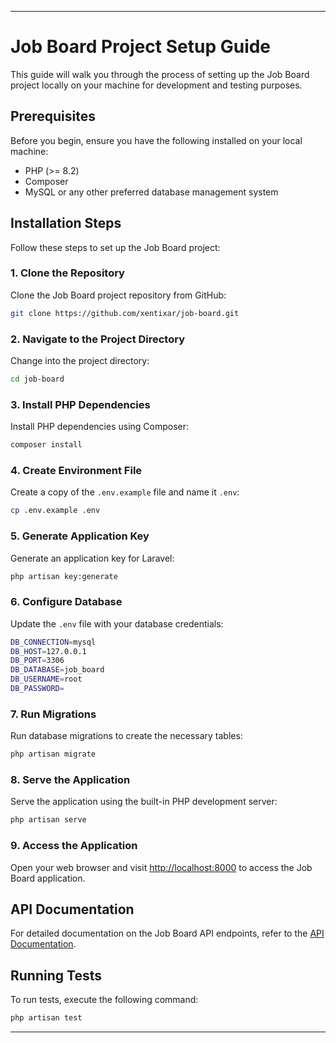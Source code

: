 
---

# Job Board Project Setup Guide

This guide will walk you through the process of setting up the Job Board project locally on your machine for development and testing purposes.

## Prerequisites

Before you begin, ensure you have the following installed on your local machine:

- PHP (>= 8.2)
- Composer
- MySQL or any other preferred database management system

## Installation Steps

Follow these steps to set up the Job Board project:

### 1. Clone the Repository

Clone the Job Board project repository from GitHub:

```bash
git clone https://github.com/xentixar/job-board.git
```

### 2. Navigate to the Project Directory

Change into the project directory:

```bash
cd job-board
```

### 3. Install PHP Dependencies

Install PHP dependencies using Composer:

```bash
composer install
```

### 4. Create Environment File

Create a copy of the `.env.example` file and name it `.env`:

```bash
cp .env.example .env
```

### 5. Generate Application Key

Generate an application key for Laravel:

```bash
php artisan key:generate
```

### 6. Configure Database

Update the `.env` file with your database credentials:

```bash
DB_CONNECTION=mysql
DB_HOST=127.0.0.1
DB_PORT=3306
DB_DATABASE=job_board
DB_USERNAME=root
DB_PASSWORD=
```

### 7. Run Migrations

Run database migrations to create the necessary tables:

```bash
php artisan migrate
```

### 8. Serve the Application

Serve the application using the built-in PHP development server:

```bash
php artisan serve
```

### 9. Access the Application

Open your web browser and visit [http://localhost:8000](http://localhost:8000) to access the Job Board application.


## API Documentation

For detailed documentation on the Job Board API endpoints, refer to the [API Documentation](docs/index.md).


## Running Tests

To run tests, execute the following command:

```bash
php artisan test
```

---